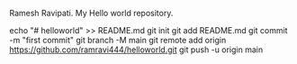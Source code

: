 Ramesh Ravipati.
My Hello world repository.

echo "# helloworld" >> README.md
git init
git add README.md
git commit -m "first commit"
git branch -M main
git remote add origin https://github.com/ramravi444/helloworld.git
git push -u origin main